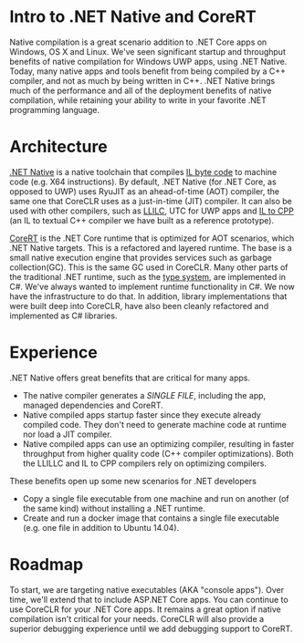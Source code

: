 Intro to .NET Native and CoreRT
===============================

Native compilation is a great scenario addition to .NET Core apps on Windows, OS X and Linux. We've seen significant startup and throughput benefits of native compilation for Windows UWP apps, using .NET Native. Today, many native apps and tools benefit from being compiled by a C++ compiler, and not as much by being written in C++. .NET Native brings much of the performance and all of the deployment benefits of native compilation, while retaining your ability to write in your favorite .NET programming language.

Architecture
============

[.NET Native](https://msdn.microsoft.com/library/dn584397.aspx) is a native  toolchain that compiles [IL byte code](https://en.wikipedia.org/wiki/Common_Intermediate_Language) to machine code (e.g. X64 instructions). By default, .NET Native (for .NET Core, as opposed to UWP) uses RyuJIT as an ahead-of-time (AOT) compiler, the same one that CoreCLR uses as a just-in-time (JIT) compiler. It can also be used with other compilers, such as [LLILC](https://github.com/dotnet/llilc), UTC for UWP apps and [IL to CPP](https://github.com/dotnet/corert/tree/master/src/ILCompiler.CppCodeGen/src/CppCodeGen) (an IL to textual C++ compiler we have built as a reference prototype).

[CoreRT](https://github.com/dotnet/corert) is the .NET Core runtime that is optimized for AOT scenarios, which .NET Native targets. This is a refactored and layered runtime. The base is a small native execution engine that provides services such as garbage collection(GC). This is the same GC used in CoreCLR. Many other parts of the traditional .NET runtime, such as the [type system](https://github.com/dotnet/corert/tree/master/src/Common/src/TypeSystem), are implemented in C#. We've always wanted to implement runtime functionality in C#. We now have the infrastructure to do that. In addition, library implementations that were built deep into CoreCLR, have also been cleanly refactored and implemented as C# libraries. 

Experience
==========

.NET Native offers great benefits that are critical for many apps. 

- The native compiler generates a *SINGLE FILE*, including the app, managed dependencies and CoreRT.
- Native compiled apps startup faster since they execute already compiled code. They don't need to generate machine code at runtime nor load a JIT compiler.
- Native compiled apps can use an optimizing compiler, resulting in faster throughput from higher quality code (C++ compiler optimizations). Both the LLILLC and IL to CPP compilers rely on optimizing compilers.

These benefits open up some new scenarios for .NET developers

- Copy a single file executable from one machine and run on another (of the same kind) without installing a .NET runtime.
- Create and run a docker image that contains a single file executable (e.g. one file in addition to Ubuntu 14.04).

Roadmap
=======

To start, we are targeting native executables (AKA "console apps"). Over time, we'll extend that to include ASP.NET Core apps. You can continue to use CoreCLR for your .NET Core apps. It remains a great option if native compilation isn't critical for your needs. CoreCLR will also provide a superior debugging experience until we add debugging support to CoreRT.

